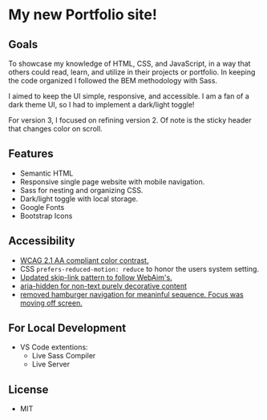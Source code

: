 # My new Portfolio site!

## Goals

To showcase my knowledge of HTML, CSS, and JavaScript, in a way that others could read, learn, and utilize in their projects or portfolio. In keeping the code organized I followed the BEM methodology with Sass.

I aimed to keep the UI simple, responsive, and accessible. I am a fan of a dark theme UI, so I had to implement a dark/light toggle!

For version 3, I focused on refining version 2.
Of note is the sticky header that changes color on scroll.

## Features

- Semantic HTML
- Responsive single page website with mobile navigation.
- Sass for nesting and organizing CSS.
- Dark/light toggle with local storage.
- Google Fonts
- Bootstrap Icons

## Accessibility

- [WCAG 2.1 AA compliant color contrast.](https://www.w3.org/TR/WCAG21/#contrast-minimum)
- CSS `prefers-reduced-motion: reduce` to honor the users system setting.
- [Updated skip-link pattern to follow WebAim's.](https://webaim.org/techniques/css/invisiblecontent/)
- [aria-hidden for non-text purely decorative content](https://www.w3.org/TR/WCAG21/#non-text-content)
- [removed hamburger navigation for meaninful sequence. Focus was moving off screen.](https://www.w3.org/TR/WCAG21/#meaningful-sequence)

## For Local Development

- VS Code extentions:
  - Live Sass Compiler
  - Live Server

## License

- MIT
